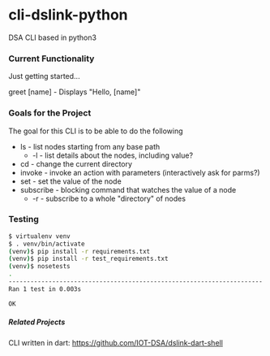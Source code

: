 # cli-dslink-python
DSA CLI based in python3

### Current Functionality
Just getting started...

greet [name] - Displays "Hello, [name]"

### Goals for the Project
The goal for this CLI is to be able to do the following
* ls - list nodes starting from any base path
    * -l - list details about the nodes, including value?
* cd - change the current directory
* invoke - invoke an action with parameters (interactively ask for parms?)
* set - set the value of the node
* subscribe - blocking command that watches the value of a node
    * -r - subscribe to a whole "directory" of nodes

### Testing
```bash
$ virtualenv venv
$ . venv/bin/activate
(venv)$ pip install -r requirements.txt
(venv)$ pip install -r test_requirements.txt
(venv)$ nosetests
.
----------------------------------------------------------------------
Ran 1 test in 0.003s

OK
```

##### Related Projects
CLI written in dart: https://github.com/IOT-DSA/dslink-dart-shell
